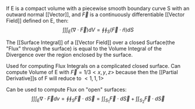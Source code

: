 
If E is a compact volume with a piecewise smooth boundary curve S with an outward normal [[Vector]], and $\overrightarrow{F}$ is a continuously differentiable [[Vector Field]] defined on E, then: 
$$\int\int\int_E (\nabla \cdot \overrightarrow{F})dV = \oint\oint_S(\overrightarrow{F} \cdot \hat{n}) dS$$

The [[Surface Integral]] of a [[Vector Field]] over a closed Surface(the "Flux" through the surface) is equal to the Volume Integral of the Divergence over the region enclosed by the surface.

Used for computing Flux Integrals on a complicated closed surface.
Can compute Volume of E with $\overrightarrow{F} = 1/3<x,y,z>$ because then the [[Partial Derivative]]s of F will reduce to $<1,1,1>$

Can be used to compute Flux on "open" surfaces: $$\int\int\int_E \nabla \cdot \overrightarrow{F} dv = \oint\oint_S \overrightarrow{F} \cdot d\overrightarrow{S} = \int\int_{S_1} \overrightarrow{F} \cdot d\overrightarrow{S} + \int\int_{S_2} \overrightarrow{F} \cdot d\overrightarrow{S}$$
